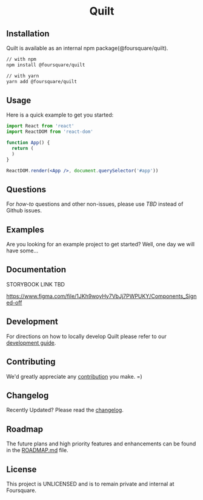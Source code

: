 <h1 align="center">Quilt</h1>

## Installation

Quilt is available as an internal npm package(@foursquare/quilt).

```sh
// with npm
npm install @foursquare/quilt

// with yarn
yarn add @foursquare/quilt
```

## Usage

Here is a quick example to get you started:

```jsx
import React from 'react'
import ReactDOM from 'react-dom'

function App() {
  return (
  )
}

ReactDOM.render(<App />, document.querySelector('#app'))
```

## Questions

For _how-to_ questions and other non-issues,
please use _TBD_ instead of Github issues.

## Examples

Are you looking for an example project to get started?
Well, one day we will have some...

## Documentation

STORYBOOK LINK TBD

https://www.figma.com/file/1JKh9woyHy7VbJj7PWPUKY/Components_Signed-off

## Development

For directions on how to locally develop Quilt please refer to our [development guide](/DEVELOPMENT.md).

## Contributing

We'd greatly appreciate any [contribution](/CONTRIBUTING.md) you make. =)

## Changelog

Recently Updated?
Please read the [changelog](/CHANGELOG.md).

## Roadmap

The future plans and high priority features and enhancements can be found in the [ROADMAP.md](/ROADMAP.md) file.

## License

This project is UNLICENSED and is to remain private and internal at Foursquare.
